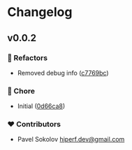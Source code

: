 # Changelog


## v0.0.2


### 💅 Refactors

- Removed debug info ([c7769bc](https://github.com/hiperf/gtm/commit/c7769bc))

### 🏡 Chore

- Initial ([0d66ca8](https://github.com/hiperf/gtm/commit/0d66ca8))

### ❤️ Contributors

- Pavel Sokolov <hiperf.dev@gmail.com>

